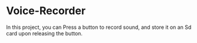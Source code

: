 # Voice-Recorder
In this project, you can Press a button to record sound, and store it on an Sd card upon releasing the button. 

